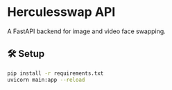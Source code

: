 # Herculesswap API

A FastAPI backend for image and video face swapping.

## 🛠 Setup

```bash
pip install -r requirements.txt
uvicorn main:app --reload